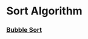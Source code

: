 # Sort Algorithm
### [Bubble Sort](https://github.com/AmanDhimanD/CPP/blob/main/Sort/BubbleSort.cpp)
